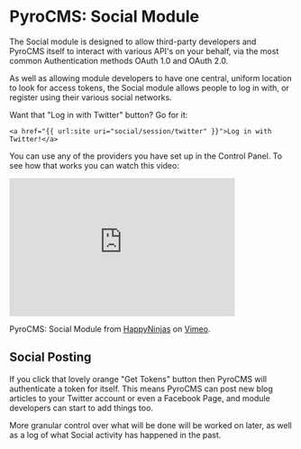 # PyroCMS: Social Module

The Social module is designed to allow third-party developers and PyroCMS itself to interact with 
various API's on your behalf, via the most common Authentication methods OAuth 1.0 and OAuth 2.0.

As well as allowing module developers to have one central, uniform location to look for access tokens,
the Social module allows people to log in with, or register using their various social networks.

Want that "Log in with Twitter" button? Go for it:

    <a href="{{ url:site uri="social/session/twitter" }}">Log in with Twitter!</a>

You can use any of the providers you have set up in the Control Panel. To see how that works you can watch 
this video:

<iframe src="http://player.vimeo.com/video/33459969?color=ff9933" width="400" height="245" frameborder="0" webkitAllowFullScreen mozallowfullscreen allowFullScreen></iframe><p>PyroCMS: Social Module from <a href="http://vimeo.com/happyninjas">HappyNinjas</a> on <a href="http://vimeo.com">Vimeo</a>.</p>

## Social Posting

If you click that lovely orange "Get Tokens" button then PyroCMS will authenticate a token for itself. This means PyroCMS can post new blog articles to your Twitter account or even a Facebook Page, and module developers can start to add things too.

More granular control over what will be done will be worked on later, as well as a log of what Social activity has happened in the past.